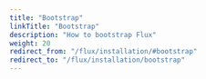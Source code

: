 ```yaml
---
title: "Bootstrap"
linkTitle: "Bootstrap"
description: "How to bootstrap Flux"
weight: 20
redirect_from: "/flux/installation/#bootstrap"
redirect_to: "/flux/installation/bootstrap"
---
```

